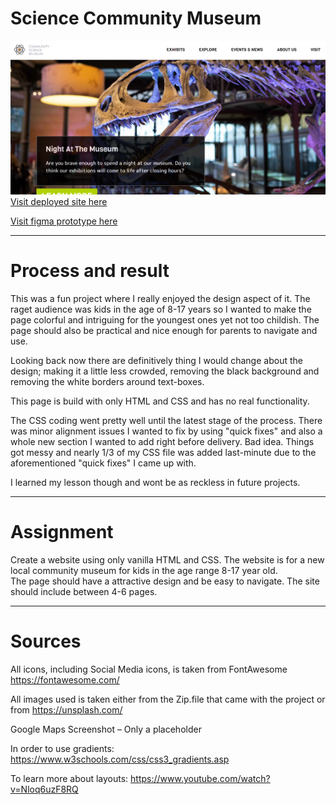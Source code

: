 # Science Community Museum

![Community museum](./images/museum-readme.jpg "Community museum")  
[Visit deployed site here](https://community-museum-exam.netlify.app/ "Community museum")

[Visit figma prototype here](https://www.figma.com/file/0BlXc83GsCHrTFYlWSgqkK/Untitled?node-id=1%3A117&t=SKmdzD8JH0yX6dyN-1 "Community museum")

---

# Process and result

This was a fun project where I really enjoyed the design aspect of it. The raget audience was kids in the age of 8-17 years so I wanted to make the page colorful and intriguing for the youngest ones yet not too childish. The page should also be practical and nice enough for parents to navigate and use.

Looking back now there are definitively thing I would change about the design; making it a little less crowded, removing the black background and removing the white borders around text-boxes.

This page is build with only HTML and CSS and has no real functionality.

The CSS coding went pretty well until the latest stage of the process. There was minor alignment issues I wanted to fix by using "quick fixes" and also a whole new section I wanted to add right before delivery. Bad idea. Things got messy and nearly 1/3 of my CSS file was added last-minute due to the aforementioned "quick fixes" I came up with.

I learned my lesson though and wont be as reckless in future projects.

---

# Assignment

Create a website using only vanilla HTML and CSS.
The website is for a new local community museum for kids in the age range 8-17 year old.  
The page should have a attractive design and be easy to navigate. The site should include between 4-6 pages.

---

# Sources

All icons, including Social Media icons, is taken from FontAwesome
https://fontawesome.com/

All images used is taken either from the Zip.file that came with the project or from
https://unsplash.com/

Google Maps Screenshot – Only a placeholder

In order to use gradients:
https://www.w3schools.com/css/css3_gradients.asp

To learn more about layouts:
https://www.youtube.com/watch?v=Nloq6uzF8RQ
